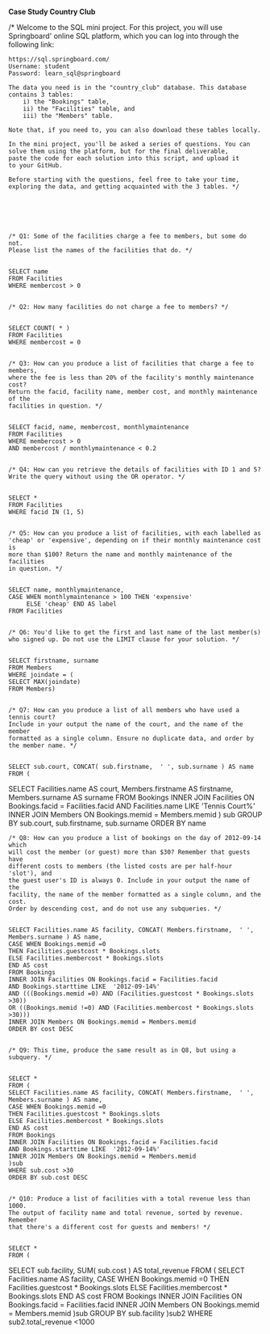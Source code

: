 **Case Study Country Club**


/* Welcome to the SQL mini project. For this project, you will use
	Springboard' online SQL platform, which you can log into through the
	following link:
	
	https://sql.springboard.com/
	Username: student
	Password: learn_sql@springboard
	
	The data you need is in the "country_club" database. This database
	contains 3 tables:
	    i) the "Bookings" table,
	    ii) the "Facilities" table, and
	    iii) the "Members" table.
	
	Note that, if you need to, you can also download these tables locally.
	
	In the mini project, you'll be asked a series of questions. You can
	solve them using the platform, but for the final deliverable,
	paste the code for each solution into this script, and upload it
	to your GitHub.
	
	Before starting with the questions, feel free to take your time,
	exploring the data, and getting acquainted with the 3 tables. */
	

	

	

	/* Q1: Some of the facilities charge a fee to members, but some do not.
	Please list the names of the facilities that do. */
	

	SELECT name
	FROM Facilities
	WHERE membercost > 0
	

	/* Q2: How many facilities do not charge a fee to members? */
	

	SELECT COUNT( * ) 
	FROM Facilities
	WHERE membercost = 0
	

	/* Q3: How can you produce a list of facilities that charge a fee to members,
	where the fee is less than 20% of the facility's monthly maintenance cost?
	Return the facid, facility name, member cost, and monthly maintenance of the
	facilities in question. */
	

	SELECT facid, name, membercost, monthlymaintenance
	FROM Facilities
	WHERE membercost > 0
	AND membercost / monthlymaintenance < 0.2
	

	/* Q4: How can you retrieve the details of facilities with ID 1 and 5?
	Write the query without using the OR operator. */
	

	SELECT * 
	FROM Facilities
	WHERE facid IN (1, 5)
	

	/* Q5: How can you produce a list of facilities, with each labelled as
	'cheap' or 'expensive', depending on if their monthly maintenance cost is
	more than $100? Return the name and monthly maintenance of the facilities
	in question. */
	

	SELECT name, monthlymaintenance, 
	CASE WHEN monthlymaintenance > 100 THEN 'expensive'
	     ELSE 'cheap' END AS label
	FROM Facilities
	

	/* Q6: You'd like to get the first and last name of the last member(s)
	who signed up. Do not use the LIMIT clause for your solution. */
	

	SELECT firstname, surname
	FROM Members
	WHERE joindate = (
	SELECT MAX(joindate) 
	FROM Members)
	

	/* Q7: How can you produce a list of all members who have used a tennis court?
	Include in your output the name of the court, and the name of the member
	formatted as a single column. Ensure no duplicate data, and order by
	the member name. */
	

	SELECT sub.court, CONCAT( sub.firstname,  ' ', sub.surname ) AS name
	FROM ( 
  SELECT Facilities.name AS court, Members.firstname AS firstname, Members.surname AS surname
	FROM Bookings
	INNER JOIN Facilities ON Bookings.facid = Facilities.facid
	AND Facilities.name LIKE  'Tennis Court%'
	INNER JOIN Members ON Bookings.memid = Members.memid
	) sub
	GROUP BY sub.court, sub.firstname, sub.surname
	ORDER BY name
	

	/* Q8: How can you produce a list of bookings on the day of 2012-09-14 which
	will cost the member (or guest) more than $30? Remember that guests have
	different costs to members (the listed costs are per half-hour 'slot'), and
	the guest user's ID is always 0. Include in your output the name of the
	facility, the name of the member formatted as a single column, and the cost.
	Order by descending cost, and do not use any subqueries. */
	

	SELECT Facilities.name AS facility, CONCAT( Members.firstname,  ' ', Members.surname ) AS name, 
	CASE WHEN Bookings.memid =0
	THEN Facilities.guestcost * Bookings.slots
	ELSE Facilities.membercost * Bookings.slots
	END AS cost
	FROM Bookings
	INNER JOIN Facilities ON Bookings.facid = Facilities.facid
	AND Bookings.starttime LIKE  '2012-09-14%'
	AND (((Bookings.memid =0) AND (Facilities.guestcost * Bookings.slots >30))
	OR ((Bookings.memid !=0) AND (Facilities.membercost * Bookings.slots >30)))
	INNER JOIN Members ON Bookings.memid = Members.memid
	ORDER BY cost DESC
	

	/* Q9: This time, produce the same result as in Q8, but using a subquery. */
	

	SELECT * 
	FROM (
	SELECT Facilities.name AS facility, CONCAT( Members.firstname,  ' ', Members.surname ) AS name, 
	CASE WHEN Bookings.memid =0
	THEN Facilities.guestcost * Bookings.slots
	ELSE Facilities.membercost * Bookings.slots
	END AS cost
	FROM Bookings
	INNER JOIN Facilities ON Bookings.facid = Facilities.facid
	AND Bookings.starttime LIKE  '2012-09-14%'
	INNER JOIN Members ON Bookings.memid = Members.memid
	)sub
	WHERE sub.cost >30
	ORDER BY sub.cost DESC
	

	/* Q10: Produce a list of facilities with a total revenue less than 1000.
	The output of facility name and total revenue, sorted by revenue. Remember
	that there's a different cost for guests and members! */
	

	SELECT * 
	FROM ( 
  SELECT sub.facility, SUM( sub.cost ) AS total_revenue
	FROM ( 
  SELECT Facilities.name AS facility, 
	CASE WHEN Bookings.memid =0
	THEN Facilities.guestcost * Bookings.slots
	ELSE Facilities.membercost * Bookings.slots
	END AS cost
	FROM Bookings
	INNER JOIN Facilities ON Bookings.facid = Facilities.facid
	INNER JOIN Members ON Bookings.memid = Members.memid
	)sub
	GROUP BY sub.facility
	)sub2
	WHERE sub2.total_revenue <1000

